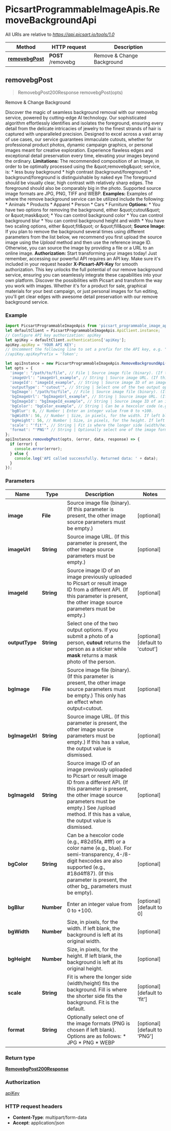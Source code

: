 # PicsartProgrammableImageApis.RemoveBackgroundApi

All URIs are relative to *https://api.picsart.io/tools/1.0*

Method | HTTP request | Description
------------- | ------------- | -------------
[**removebgPost**](RemoveBackgroundApi.md#removebgPost) | **POST** /removebg | Remove &amp; Change Background



## removebgPost

> RemovebgPost200Response removebgPost(opts)

Remove &amp; Change Background

Discover the magic of seamless background removal with our removebg service, powered by cutting-edge AI technology. Our sophisticated algorithm effortlessly identifies and isolates the foreground,  ensuring every detail from the delicate intricacies of jewelry to the finest strands of hair is captured with unparalleled precision.  Designed to excel across a vast array of use cases, our service guarantees immaculate cutouts,  whether for professional product photos, dynamic campaign graphics, or personal images meant for creative exploration.  Experience flawless edges and exceptional detail preservation every time, elevating your images beyond the ordinary.    **Limitations:**    The recommended composition of an Image, in order to be optimally processed using the \&quot;removebg\&quot; service, is:   * less busy background   * high contrast (background/foreground)   * background/foreground is distinguishable by naked eye        The foreground should be visually clear, high contrast with relatively sharp edges. The foreground should also be comparably big in the photo. Supported source image formats are JPG, PNG, TIFF and WEBP.   **Examples:**    Examples of where the remove background service can be utilized include the following:   * Animals   * Products   * Apparel   * Person   * Cars   * Furniture  **Options:**   * You have two options for removing the background, either \&quot;cutout\&quot; or \&quot;mask\&quot;   * You can control background color   * You can control background blur   * You can control background height and width   * You have two scaling options, either \&quot;fit\&quot; or \&quot;fill\&quot;  **Source Image:**     If you plan to remove the background several times using different parameters from the list below, we recommend you first upload the source image using the *Upload* method and then use the reference image ID. Otherwise, you can source the image by providing a file or a URL to an online image.  **Authorization:**       Start transforming your images today! Just remember, accessing our powerful API requires an API key.    Make sure it&#39;s included in your request header **X-Picsart-API-Key** for smooth authorization.    This key unlocks the full potential of our remove background service,    ensuring you can seamlessly integrate these capabilities into your own platform.  Discover the possibilities with Picsart and transform the way you work with images. Whether it&#39;s for a product for sale, graphical materials for your best campaign, or just personal images for fun editing, you&#39;ll get clear edges with awesome detail preservation with our remove background service. 

### Example

```javascript
import PicsartProgrammableImageApis from 'picsart_programmable_image_apis';
let defaultClient = PicsartProgrammableImageApis.ApiClient.instance;
// Configure API key authorization: apiKey
let apiKey = defaultClient.authentications['apiKey'];
apiKey.apiKey = 'YOUR API KEY';
// Uncomment the following line to set a prefix for the API key, e.g. "Token" (defaults to null)
//apiKey.apiKeyPrefix = 'Token';

let apiInstance = new PicsartProgrammableImageApis.RemoveBackgroundApi();
let opts = {
  'image': "/path/to/file", // File | Source image file (binary). (If this parameter is present, the other image source parameters must be empty.)
  'imageUrl': "imageUrl_example", // String | Source image URL. (If this parameter is present, the other image source parameters must be empty.)
  'imageId': "imageId_example", // String | Source image ID of an image previously uploaded to Picsart or result image ID from a different API. (If this parameter is present, the other image source parameters must be empty.)
  'outputType': "'cutout'", // String | Select one of the two output options. If you submit a photo of a person, **cutout** returns the person as a sticker while **mask** returns a mask photo of the person. 
  'bgImage': "/path/to/file", // File | Source image file (binary). (If this parameter is present, the other image source parameters must be empty.) This only has an effect when output=cutout.
  'bgImageUrl': "bgImageUrl_example", // String | Source image URL. (If this parameter is present, the other image source parameters must be empty.) If this has a value, the output value is dismissed.
  'bgImageId': "bgImageId_example", // String | Source image ID of an image previously uploaded to Picsart or result image ID from a different API. (If this parameter is present, the other image source parameters must be empty.) See /upload method. If this has a value, the output value is dismissed.
  'bgColor': "bgColor_example", // String | Can be a hexcolor code (e.g., #82d5fa, #fff) or a color name (e.g., blue). For semi-transparency, 4-/8-digit hexcodes are also supported (e.g., #18d4ff87). (If this parameter is present, the other bg_ parameters must be empty). 
  'bgBlur': 0, // Number | Enter an integer value from 0 to +100.
  'bgWidth': 56, // Number | Size, in pixels, for the width. If left blank, the background is left at its original width. 
  'bgHeight': 56, // Number | Size, in pixels, for the height. If left blank, the background is left at its original height. 
  'scale': "'fit'", // String | Fit is where the longer side (width/height) fits the background. Fill is where the shorter side fits the background. Fit is the default. 
  'format': "'PNG'" // String | Optionally select one of the image formats (PNG is chosen if left blank). Options are as follows:   * JPG   * PNG   * WEBP 
};
apiInstance.removebgPost(opts, (error, data, response) => {
  if (error) {
    console.error(error);
  } else {
    console.log('API called successfully. Returned data: ' + data);
  }
});
```

### Parameters


Name | Type | Description  | Notes
------------- | ------------- | ------------- | -------------
 **image** | **File**| Source image file (binary). (If this parameter is present, the other image source parameters must be empty.) | [optional] 
 **imageUrl** | **String**| Source image URL. (If this parameter is present, the other image source parameters must be empty.) | [optional] 
 **imageId** | **String**| Source image ID of an image previously uploaded to Picsart or result image ID from a different API. (If this parameter is present, the other image source parameters must be empty.) | [optional] 
 **outputType** | **String**| Select one of the two output options. If you submit a photo of a person, **cutout** returns the person as a sticker while **mask** returns a mask photo of the person.  | [optional] [default to &#39;cutout&#39;]
 **bgImage** | **File**| Source image file (binary). (If this parameter is present, the other image source parameters must be empty.) This only has an effect when output&#x3D;cutout. | [optional] 
 **bgImageUrl** | **String**| Source image URL. (If this parameter is present, the other image source parameters must be empty.) If this has a value, the output value is dismissed. | [optional] 
 **bgImageId** | **String**| Source image ID of an image previously uploaded to Picsart or result image ID from a different API. (If this parameter is present, the other image source parameters must be empty.) See /upload method. If this has a value, the output value is dismissed. | [optional] 
 **bgColor** | **String**| Can be a hexcolor code (e.g., #82d5fa, #fff) or a color name (e.g., blue). For semi-transparency, 4-/8-digit hexcodes are also supported (e.g., #18d4ff87). (If this parameter is present, the other bg_ parameters must be empty).  | [optional] 
 **bgBlur** | **Number**| Enter an integer value from 0 to +100. | [optional] [default to 0]
 **bgWidth** | **Number**| Size, in pixels, for the width. If left blank, the background is left at its original width.  | [optional] 
 **bgHeight** | **Number**| Size, in pixels, for the height. If left blank, the background is left at its original height.  | [optional] 
 **scale** | **String**| Fit is where the longer side (width/height) fits the background. Fill is where the shorter side fits the background. Fit is the default.  | [optional] [default to &#39;fit&#39;]
 **format** | **String**| Optionally select one of the image formats (PNG is chosen if left blank). Options are as follows:   * JPG   * PNG   * WEBP  | [optional] [default to &#39;PNG&#39;]

### Return type

[**RemovebgPost200Response**](RemovebgPost200Response.md)

### Authorization

[apiKey](../README.md#apiKey)

### HTTP request headers

- **Content-Type**: multipart/form-data
- **Accept**: application/json

